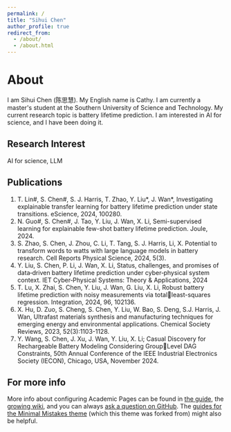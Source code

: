 ```yaml
---
permalink: /
title: "Sihui Chen"
author_profile: true
redirect_from: 
  - /about/
  - /about.html
---
```


# About
I am Sihui Chen (陈思慧). My English name is Cathy. I am currently a master's student at the Southern University of Science and Technology. My current research topic is battery lifetime prediction. I am interested in AI for science, and I have been doing it.

## Research Interest
AI for science, LLM

## Publications
1. T. Lin#, S. Chen#, S. J. Harris, T. Zhao, Y. Liu*, J. Wan*, Investigating explainable transfer learning for battery lifetime prediction under state transitions. eScience, 2024, 100280.
2. N. Guo#, S. Chen#, J. Tao, Y. Liu, J. Wan, X. Li, Semi-supervised learning for explainable few-shot battery lifetime prediction. Joule, 2024.
3. S. Zhao, S. Chen, J. Zhou, C. Li, T. Tang, S. J. Harris, Li, X. Potential to transform words to watts with large language models in battery research. Cell Reports Physical Science, 2024, 5(3).
4. Y. Liu, S. Chen, P. Li, J. Wan, X. Li, Status, challenges, and promises of data‐driven battery lifetime prediction under cyber‐physical system context. IET Cyber‐Physical Systems: Theory & Applications, 2024
5. T. Lu, X. Zhai, S. Chen, Y. Liu, J. Wan, G. Liu, X. Li, Robust battery lifetime prediction with noisy measurements via totalleast-squares regression. Integration, 2024, 96, 102136.
6. X. Hu, D. Zuo, S. Cheng, S. Chen, Y. Liu, W. Bao, S. Deng, S.J. Harris, J. Wan, Ultrafast materials synthesis and manufacturing techniques for emerging energy and environmental applications. Chemical Society Reviews, 2023, 52(3):1103-1128.
7. Y. Wang, S. Chen, J. Xu, J. Wan, Y. Liu, X. Li; Casual Discovery for Rechargeable Battery Modeling Considering GroupLevel DAG Constraints, 50th Annual Conference of the IEEE Industrial Electronics Society (IECON), Chicago, USA, November 2024.


For more info
------
More info about configuring Academic Pages can be found in [the guide](https://academicpages.github.io/markdown/), the [growing wiki](https://github.com/academicpages/academicpages.github.io/wiki), and you can always [ask a question on GitHub](https://github.com/academicpages/academicpages.github.io/discussions). The [guides for the Minimal Mistakes theme](https://mmistakes.github.io/minimal-mistakes/docs/configuration/) (which this theme was forked from) might also be helpful.
